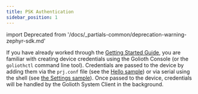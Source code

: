 ```yaml
---
title: PSK Authentication
sidebar_position: 1
---
```


import Deprecated from '/docs/_partials-common/deprecation-warning-zephyr-sdk.md'

<Deprecated/>

If you have already worked through the [Getting Started
Guide](/getting-started), you are familiar with creating device credentials
using the Golioth Console (or the `goliothctl` command line tool). Credentials
are passed to the device by adding them via the `prj.conf` file (see the [Hello
sample](https://github.com/golioth/golioth-zephyr-sdk/tree/main/samples/hello))
or via serial using the shell (see [the Settings
sample](https://github.com/golioth/golioth-zephyr-sdk/tree/main/samples/settings)).
Once passed to the device, credentials will be handled by the Golioth System
Client in the background.
